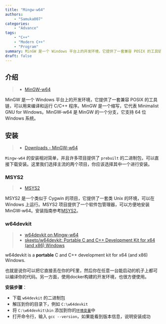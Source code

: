 ```yaml
---
title: "Mingw-w64"
authors: 
    - "Samuka007"
categories:
    - "Advance"
tags:
    - "C++"
    - "Modern C++"
    - "Program"
summary: MinGW 是一个 Windows 平台上的开发环境，它提供了一套兼容 POSIX 的工具链，可以用来编译和运行 C/C++ 程序。MinGW 是一个缩写，它代表 Minimalist GNU for Windows。MinGW-w64 是 MinGW 的一个分支，它支持 64 位 Windows 系统。
draft: false
---
```


## 介绍

> - [MinGW-w64](https://www.mingw-w64.org/)

MinGW 是一个 Windows 平台上的开发环境，它提供了一套兼容 POSIX 的工具链，可以用来编译和运行 C/C++ 程序。MinGW 是一个缩写，它代表 Minimalist GNU for Windows。MinGW-w64 是 MinGW 的一个分支，它支持 64 位 Windows 系统。

## 安装

> - [Downloads - MinGW-w64](https://www.mingw-w64.org/downloads/)

`Mingw-w64` 的安装相对简单，并且许多项目提供了 `prebuilt` 的二进制包，可以直接下载安装。这里我们选择主流的两个项目，你应该选择其中一个进行安装。

### MSYS2

> - [MSYS2](https://www.msys2.org/)

MSYS2 是一个类似于 Cygwin 的项目，它提供了一套类 Unix 的环境，可以在 Windows 上运行。MSYS2 项目提供了一个软件包管理器，可以方便地安装 MinGW-w64。安装指南参考[MSYS2](https://www.msys2.org/)。

### w64devkit

> - [w64devkit on Mingw-w64](https://www.mingw-w64.org/downloads/#w64devkit)
> - [skeeto/w64devkit: Portable C and C++ Development Kit for x64 (and x86) Windows](https://github.com/skeeto/w64devkit)

w64devkit is a **portable** C and C++ development kit for x64 (and x86) Windows.

也就是说你可以把它直接丢在你的PE里，然后你在任意一台能启动的机子上都可以编译你的代码。另一方面，使用docker构建的开发环境，也很方便使用。

**安装步骤**：

- 下载 `w64devkit` 的二进制包
- 解压到你的目录下，例如 `C:\w64devkit`
- 将 `C:\w64devkit\bin` 添加到你的[`环境变量`]中
- 打开命令行，输入 `gcc --version`，如果能看到版本信息，说明安装成功

[`环境变量`]: ./environment_variable.md
